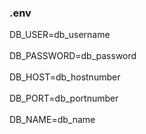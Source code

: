 <h3>.env</h3>
DB_USER=db_username <br></br>
DB_PASSWORD=db_password <br></br>
DB_HOST=db_hostnumber <br></br>
DB_PORT=db_portnumber <br></br>
DB_NAME=db_name <br></br>
